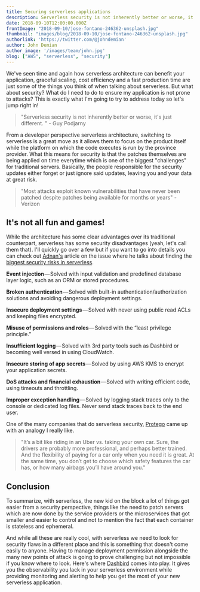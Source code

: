 ```yaml
---
title: Securing serverless applications
description: Serverless security is not inherently better or worse, it's just different.
date: 2018-09-10T12:00:00.000Z
frontImage: "2018-09-10/jose-fontano-246362-unsplash.jpg"
thumbnail: "images/blog/2018-09-10/jose-fontano-246362-unsplash.jpg"
authorlink: 'https://twitter.com/@johndemian'
author: John Demian
author_image: '/images/team/john.jpg'
blog: ["AWS", "serverless", "security"]
---
```


We've seen time and again how serverless architecture can benefit your application, graceful scaling, cost efficiency and a fast production time are just some of the things you think of when talking about serverless. But what about security? What do I need to do to ensure my application is not prone to attacks? This is exactly what I'm going to try to address today so let's jump right in!

> "Serverless security is not inherently better or worse, it's just different. " - Guy Podjarny

From a developer perspective serverless architecture, switching to serverless is a great move as it allows them to focus on the product itself while the platform on which the code executes is run by the province provider. What this means for security is that the patches themselves are being applied on time everytime which is one of the biggest "challenges" for traditional servers. Basically, the people responsible for the security updates either forget or just ignore said updates, leaving you and your data at great risk.
 
> "Most attacks exploit known vulnerabilities that have never been patched despite patches being available for months or years" - Verizon
 
<h2>It's not all fun and games!</h2>
While the architecture has some clear advantages over its traditional counterpart, serverless has some security disadvantages (yeah, let's call them that). I'll quickly go over a few but if you want to go into details you can check out <a href="https://twitter.com/adnanrahic">Adnan's</a> article on the issue where he talks about finding the <a href="https://serverless.com/blog/fantastic-serverless-security-risks-and-where-to-find-them/">biggest security risks in serverless</a>.

<strong>Event injection</strong> — Solved with input validation and predefined database layer logic, such as an ORM or stored procedures.

<strong>Broken authentication</strong> — Solved with built-in authentication/authorization solutions and avoiding dangerous deployment settings.

<strong>Insecure deployment settings</strong> — Solved with never using public read ACLs and keeping files encrypted.

<strong>Misuse of permissions and roles</strong> — Solved with the “least privilege principle.”

<strong>Insufficient logging </strong>— Solved with 3rd party tools such as Dashbird or becoming well versed in using CloudWatch.

<strong>Insecure storing of app secrets </strong>— Solved by using AWS KMS to encrypt your application secrets.

<strong>DoS attacks and financial exhaustion </strong>— Solved with writing efficient code, using timeouts and throttling.

<strong>Improper exception handling </strong>— Solved by logging stack traces only to the console or dedicated log files. Never send stack traces back to the end user.

One of the many companies that do serverless security, <a href="https://www.protego.io/">Protego</a> came up with an analogy I really like. 

> "It’s a bit like riding in an Uber vs. taking your own car. Sure, the drivers are probably more professional, and perhaps better trained. And the flexibility of paying for a car only when you need it is great. At the same time, you don’t get to choose which safety features the car has, or how many airbags you’ll have around you."

<h2>Conclusion</h2>
To summarize, with serverless, the new kid on the block a lot of things got easier from a security perspective, things like the need to patch servers which are now done by the service providers or the microservices that got smaller and easier to control and not to mention the fact that each container is stateless and ephemeral. 

And while all these are really cool, with serverless we need to look for security flaws in a different place and this is something that doesn't come easily to anyone. Having to manage deployment permission alongside the many new points of attack is going to prove challenging but not impossible if you know where to look. Here's where <a href="https://dashbird.io">Dashbird</a> comes into play. It gives you the observability you lack in your serverless environment while providing monitoring and alerting to help you get the most of your new serverless application.